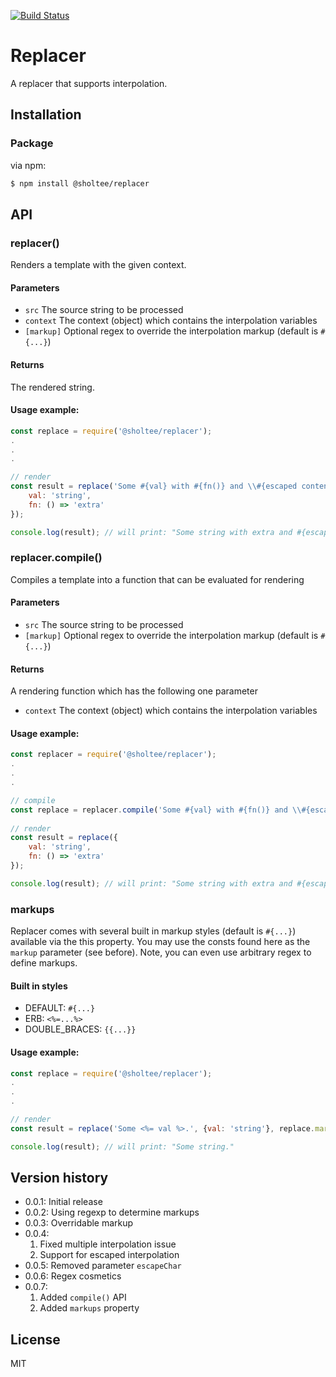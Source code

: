 [![Build Status](https://travis-ci.org/Sholtee/replacer.svg?branch=master)](https://travis-ci.org/Sholtee/replacer)
# Replacer

A replacer that supports interpolation.

## Installation

### Package

via npm:

```bash
$ npm install @sholtee/replacer
```

## API

### replacer()
Renders a template with the given context.

#### Parameters

- `src` The source string to be processed
- `context` The context (object) which contains the interpolation variables 
- `[markup]` Optional regex to override the interpolation markup (default is `#{...}`)
 
#### Returns
The rendered string.

#### Usage example:

```js
const replace = require('@sholtee/replacer');
.
.
.

// render
const result = replace('Some #{val} with #{fn()} and \\#{escaped content}.', {
    val: 'string',
    fn: () => 'extra'
});

console.log(result); // will print: "Some string with extra and #{escaped content}."
```

### replacer.compile()
Compiles a template into a function that can be evaluated for rendering

#### Parameters

- `src`  The source string to be processed
- `[markup]` Optional regex to override the interpolation markup (default is `#{...}`)
 
#### Returns
A rendering function which has the following one parameter

- `context`  The context (object) which contains the interpolation variables 
 
#### Usage example:

```js
const replacer = require('@sholtee/replacer');
.
.
.

// compile
const replace = replacer.compile('Some #{val} with #{fn()} and \\#{escaped content}.');
 
// render 
const result = replace({
    val: 'string',
    fn: () => 'extra'
});

console.log(result); // will print: "Some string with extra and #{escaped content}."
```

### markups
Replacer comes with several built in markup styles (default is `#{...}`) available via the this property. You may use the consts found here as the `markup` parameter (see before). Note, you can even use arbitrary regex to define markups.

#### Built in styles

- DEFAULT: `#{...}`
- ERB: `<%=...%>`
- DOUBLE_BRACES: `{{...}}`  

#### Usage example:

```js
const replace = require('@sholtee/replacer');
.
.
.

// render
const result = replace('Some <%= val %>.', {val: 'string'}, replace.markups.ERB);

console.log(result); // will print: "Some string."
```

## Version history

- 0.0.1: Initial release
- 0.0.2: Using regexp to determine markups
- 0.0.3: Overridable markup
- 0.0.4: 
  1. Fixed multiple interpolation issue
  2. Support for escaped interpolation
- 0.0.5: Removed parameter `escapeChar`
- 0.0.6: Regex cosmetics
- 0.0.7:
  1. Added `compile()` API
  2. Added `markups` property

## License

MIT